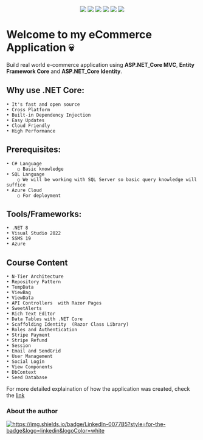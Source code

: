 <p align="center">
    <!-- You can add your badges here -->
    <!-- If you have never added badges, head over to https://img.shields.io/badges/static-badge, follow the instructions and generate URL links to add below -->
    <img src="https://img.shields.io/badge/DotNet-8-green"  />
    <img src="https://img.shields.io/badge/SSMS-v19-blue"  />
    <img src="https://img.shields.io/badge/Azure-purple"  />
    <img src="https://img.shields.io/badge/Bootstrap-v5-orange"  />
    <img src="https://img.shields.io/badge/AzureDevOps-red"  />
    <img src="https://img.shields.io/badge/LICENSE-MIT-lime"  />
</p>

# Welcome to my eCommerce Application 💀
Build real world e-commerce application using **ASP.NET_Core MVC**, **Entity Framework Core** and **ASP.NET_Core Identity**.

## Why use .NET Core:
	• It's fast and open source
	• Cross Platform
	• Built-in Dependency Injection
	• Easy Updates
	• Cloud Friendly
	• High Performance

## Prerequisites:
	• C# Language
		○ Basic knowledge
	• SQL Language
		○ We will be working with SQL Server so basic query knowledge will suffice 
	• Azure Cloud
		○ For deployment

## Tools/Frameworks:
	• .NET 8
	• Visual Studio 2022
	• SSMS 19
	• Azure

## Course Content
	• N-Tier Architecture
	• Repository Pattern
	• TempData
	• ViewBag
	• ViewData
	• API Controllers  with Razor Pages
	• SweetAlerts
	• Rich Text Editor
	• Data Tables with .NET Core
	• Scaffolding Identity  (Razor Class Library)
	• Roles and Authentication
	• Stripe Payment
	• Stripe Refund
	• Session
	• Email and SendGrid
	• User Management
	• Social Login
	• View Components
	• DbContext
	• Seed Database

For more detailed explaination of how the application was created, check the [link](https://dev.azure.com/minenhlenkosi/_git/ASP.NET%20Core%20MVC%20(.NET%208)?path=/eCommerse/eCommerseApp/Notes&version=GBmaster)

<p align="center">
	<h3>About the author</h3>
    <a href="https://www.linkedin.com/in/mxolisi-nkosi-b47b57117/" target="blank"><img src="https://img.shields.io/badge/LinkedIn-0077B5?style=for-the-badge&logo=linkedin&logoColor=white" alt="https://img.shields.io/badge/LinkedIn-0077B5?style=for-the-badge&logo=linkedin&logoColor=white"  /></a>
</p>
